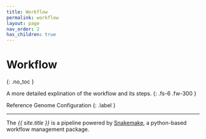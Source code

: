 ```yaml
---
title: Workflow
permalink: workflow
layout: page
nav_order: 2
has_children: true
---
```


# Workflow
{: .no_toc }

A more detailed explination of the workflow and its steps.
{: .fs-6 .fw-300 }

Reference Genome Configuration
{: .label }

---

The <i>{{ site.title }}</i> is a pipeline powered by <a href="https://snakemake.readthedocs.io/" target="_blank">Snakemake</a>, a python-based workflow management package.

<!-- This project has been created with support for PBS-Torque scheduler environments on Linux servers.

Below is a diagram representing the pipeline flow and steps in the form of a process flow diagram. For reference on the graph syntax (Shape legend), please consult [this guide](https://www.bbc.co.uk/bitesize/guides/znv3rwx/revision/2). -->
